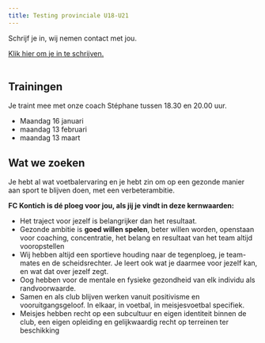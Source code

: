 ```yaml
---
title: Testing provinciale U18-U21
---
```


Schrijf je in, wij nemen contact met jou.

<div> <a class="btn-block" href="https://forms.gle/9KPozcy5YU3fQMBu8" target="_blank" title="Klik hier om je in te schrijven.">Klik hier om je in te schrijven.</a></div><br>

<h2>Trainingen</h2>

<p>Je traint mee met onze coach Stéphane tussen 18.30 en 20.00 uur.</p>
<ul>
    <li>Maandag 16 januari</li>
    <li>maandag 13 februari </li>
    <li>maandag 13 maart</li>
</ul>

<h2>Wat we zoeken</h2>
<p>Je hebt al wat voetbalervaring en je hebt zin om op een gezonde manier aan sport te blijven doen, met een verbeterambitie.</p>

<p><strong>FC Kontich is dé ploeg voor jou, als jij je vindt in deze kernwaarden:</strong></p>
<ul>
    <li>Het traject voor jezelf is belangrijker dan het resultaat.</li>
    <li>Gezonde ambitie is <strong>goed willen spelen</strong>, beter willen worden, openstaan voor coaching, concentratie, het belang en resultaat van het team altijd vooropstellen</li>
    <li>Wij hebben altijd een sportieve houding naar de tegenploeg, je team-mates en de scheidsrechter.  Je leert ook wat je daarmee voor jezelf kan, en wat dat over jezelf zegt.</li>
    <li>Oog hebben voor de mentale en fysieke gezondheid van elk individu als randvoorwaarde.</li>
    <li>Samen en als club blijven werken vanuit positivisme en vooruitgangsgeloof. In elkaar, in voetbal, in meisjesvoetbal specifiek.</li>
    <li>Meisjes hebben recht op een subcultuur en eigen identiteit binnen de club, een eigen opleiding en gelijkwaardig recht op terreinen ter beschikking</li>
</ul>

